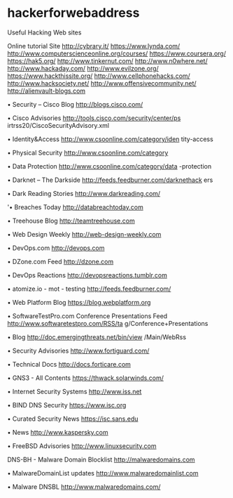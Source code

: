 # hackerforwebaddress
Useful Hacking Web sites

Online tutorial Site
http://cybrary.it/
https://www.lynda.com/
http://www.computerscienceonline.org/courses/
https://www.coursera.org/
https://hak5.org/
http://www.tinkernut.com/
http://www.n0where.net/
http://www.hackaday.com/
http://www.evilzone.org/
https://www.hackthissite.org/
http://www.cellphonehacks.com/
http://www.hacksociety.net/
http://www.offensivecommunity.net/
http://alienvault-blogs.com

• Security – Cisco Blog
http://blogs.cisco.com/

• Cisco Advisories
http://tools.cisco.com/security/center/ps
irtrss20/CiscoSecurityAdvisory.xml

• Identity&Access
http://www.csoonline.com/category/iden
tity-access

• Physical Security
http://www.csoonline.com/category

• Data Protection
http://www.csoonline.com/category/data
-protection

• Darknet – The Darkside
http://feeds.feedburner.com/darknethack
ers

• Dark Reading Stories
http://www.darkreading.com/

'• Breaches Today
http://databreachtoday.com

• Treehouse Blog
http://teamtreehouse.com

• Web Design Weekly
http://web-design-weekly.com

• DevOps.com http://devops.com

• DZone.com Feed http://dzone.com

• DevOps Reactions
http://devopsreactions.tumblr.com

• atomize.io - mot - testing
http://feeds.feedburner.com/

• Web Platform Blog
https://blog.webplatform.org

• SoftwareTestPro.com Conference
Presentations Feed
http://www.softwaretestpro.com/RSS/ta
g/Conference+Presentations

• Blog
http://doc.emergingthreats.net/bin/view
/Main/WebRss

• Security Advisories
http://www.fortiguard.com/

• Technical Docs
http://docs.forticare.com

• GNS3 - All Contents
https://thwack.solarwinds.com/

• Internet Security Systems
http://www.iss.net

• BIND DNS Security
https://www.isc.org

• Curated Security News
https://isc.sans.edu

• News http://www.kaspersky.com

• FreeBSD Advisories
http://www.linuxsecurity.com


DNS-BH - Malware Domain
Blocklist
http://malwaredomains.com

• MalwareDomainList updates
http://www.malwaredomainlist.com

• Malware DNSBL
http://www.malwaredomains.com/
